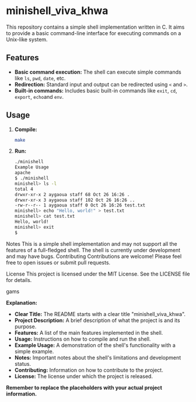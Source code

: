 # minishell_viva_khwa

This repository contains a simple shell implementation written in C. It aims to provide a basic command-line interface for executing commands on a Unix-like system.

## Features

* **Basic command execution:**  The shell can execute simple commands like `ls`, `pwd`, `date`, etc.
* **Redirection:**  Standard input and output can be redirected using `<` and `>`.
* **Built-in commands:**  Includes basic built-in commands like `exit`, `cd`, `export`, `echo`and `env`.

## Usage

1. **Compile:**
   ```bash
   make
2. **Run:**
   ```bash
   ./minishell
   Example Usage
   apache
   $ ./minishell
   minishell> ls -l
   total 4
   drwxr-xr-x 2 aygaoua staff 68 Oct 26 16:26 .
   drwxr-xr-x 3 aygaoua staff 102 Oct 26 16:26 ..
   -rw-r--r-- 1 aygaoua staff 0 Oct 26 16:26 test.txt
   minishell> echo "Hello, world!" > test.txt
   minishell> cat test.txt
   Hello, world!
   minishell> exit
   $
Notes
This is a simple shell implementation and may not support all the features of a full-fledged shell.
The shell is currently under development and may have bugs.
Contributing
Contributions are welcome! Please feel free to open issues or submit pull requests.

License
This project is licensed under the MIT License. See the LICENSE file for details.

gams

**Explanation:**

* **Clear Title:**  The README starts with a clear title "minishell_viva_khwa".
* **Project Description:**  A brief description of what the project is and its purpose.
* **Features:**  A list of the main features implemented in the shell.
* **Usage:**  Instructions on how to compile and run the shell.
* **Example Usage:**  A demonstration of the shell's functionality with a simple example.
* **Notes:**  Important notes about the shell's limitations and development status.
* **Contributing:**  Information on how to contribute to the project.
* **License:**  The license under which the project is released.

**Remember to replace the placeholders with your actual project information.**

